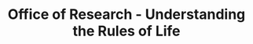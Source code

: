 ---
title: Office of Research - Understanding the Rules of Life
category:
tag: 
- Research
- news
excerpt: One of the biggest challenges in translational research is the development of methods to predict phenotype—an organism’s physical characteristics—from what we know about the genome and environment. Unpacking phenotypic complexity will require the convergence of research across biology, computer science, medicine, engineering, and others. Attend this Research on Tap to learn what BU faculty are doing to unlock the mysteries of phenotype. 
link: http://www.bu.edu/research/news-events/featured-events-2/research-on-tap-meet-greet-and-learn/
---  